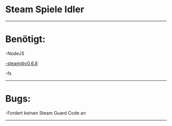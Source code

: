 # Steam Spiele Idler
________
# Benötigt:

-NodeJS

-steam@v0.6.8

-fs
________
# Bugs:

-Fordert keinen Steam Guard Code an
________
